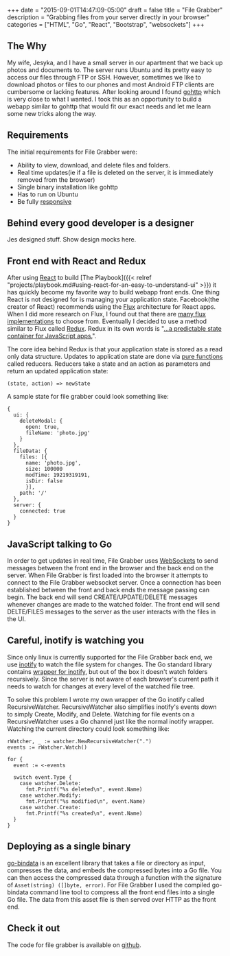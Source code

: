 +++
date = "2015-09-01T14:47:09-05:00"
draft = false
title = "File Grabber"
description = "Grabbing files from your server directly in your browser"
categories = ["HTML", "Go", "React", "Bootstrap", "websockets"]
+++

## The Why

My wife, Jesyka, and I have a small server in our apartment that we back up photos and documents to. The server runs Ubuntu and its pretty easy to access our files through FTP or SSH. However, sometimes we like to download photos or files to our phones and most Android FTP clients are cumbersome or lacking features. After looking around I found [gohttp](https://github.com/itang/gohttp) which is very close to what I wanted. I took this as an opportunity to build a webapp similar to gohttp that would fit our exact needs and let me learn some new tricks along the way.

## Requirements

The initial requirements for File Grabber were:

* Ability to view, download, and delete files and folders.
* Real time updates(ie if a file is deleted on the server, it is immediately removed from the browser)
* Single binary installation like gohttp
* Has to run on Ubuntu
* Be fully [responsive](https://en.wikipedia.org/wiki/Responsive_web_design)

## Behind every good developer is a designer

Jes designed stuff. Show design mocks here.


## Front end with React and Redux

After using [React](https://facebook.github.io/react/) to build [The Playbook]({{< relref "projects/playbook.md#using-react-for-an-easy-to-understand-ui" >}}) it has quickly become my favorite way to build webapp front ends. One thing React is not designed for is managing your application state. Facebook(the creator of React) recommends using the [Flux](https://facebook.github.io/flux/) architecture for React apps. When I did more research on Flux, I found out that there are [many flux implementations](https://github.com/voronianski/flux-comparison) to choose from. Eventually I decided to use a method similar to Flux called [Redux](http://rackt.github.io/redux/). Redux in its own words is "[...a predictable state container for JavaScript apps.](http://rackt.github.io/redux/)".

The core idea behind Redux is that your application state is stored as a read only data structure. Updates to application state are done via [pure functions](https://en.wikipedia.org/wiki/Pure_function) called reducers. Reducers take a state and an action as parameters and return an updated application state:

```
(state, action) => newState
```

A sample state for file grabber could look something like:

```
{
  ui: {
    deleteModal: {
      open: true,
      fileName: 'photo.jpg'
    }
  },
  fileData: {
    files: [{
      name: 'photo.jpg',
      size: 100000
      modTime: 19219319191,
      isDir: false
      }],
    path: '/'
  },
  server: {
    connected: true
  }
}
```

## JavaScript talking to Go

In order to get updates in real time, File Grabber uses [WebSockets](https://developer.mozilla.org/en-US/docs/Web/API/WebSockets_API) to send messages between the front end in the browser and the back end on the server. When File Grabber is first loaded into the browser it attempts to connect to the File Grabber websocket server. Once a connection has been established between the front and back ends the message passing can begin. The back end will send CREATE/UPDATE/DELETE messages whenever changes are made to the watched folder. The front end will send DELTE/FILES messages to the server as the user interacts with the files in the UI.

## Careful, inotify is watching you

Since only linux is currently supported for the File Grabber back end, we use [inotify](https://en.wikipedia.org/wiki/Inotify) to watch the file system for changes. The Go standard library contains [wrapper for inotify](https://godoc.org/golang.org/x/exp/inotify), but out of the box it doesn't watch folders recursively. Since the server is not aware of each browser's current path it needs to watch for changes at every level of the watched file tree.

To solve this problem I wrote my own wrapper of the Go inotify called RecursiveWatcher. RecursiveWatcher also simplifies inotify's events down to simply Create, Modify, and Delete. Watching for file events on a RecursiveWatcher uses a Go channel just like the normal inotify wrapper. Watching the current directory could look something like:

```
rWatcher, _ := watcher.NewRecursiveWatcher(".")
events := rWatcher.Watch()

for {
  event := <-events

  switch event.Type {
    case watcher.Delete:
      fmt.Printf("%s deleted\n", event.Name)
    case watcher.Modify:
      fmt.Printf("%s modified\n", event.Name)
    case watcher.Create:
      fmt.Printf("%s created\n", event.Name)
  }
}
```

## Deploying as a single binary

[go-bindata](https://github.com/jteeuwen/go-bindata) is an excellent library that takes a file or directory as input, compresses the data, and embeds the compressed bytes into a Go file. You can then access the compressed data through a function with the signature of ```Asset(string) ([]byte, error)```. For File Grabber I used the compiled go-bindata command line tool to compress all the front end files into a single Go file. The data from this asset file is then served over HTTP as the front end.

## Check it out

The code for file grabber is available on [github](https://github.com/Jwsonic/file-grabber).
